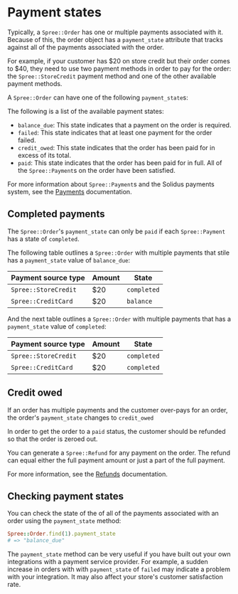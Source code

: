 # Payment states

<!-- TODO:
  This article is a stub. It may need to be merged with another orders article
  in the future.
-->

Typically, a `Spree::Order` has one or multiple payments associated with it.
Because of this, the order object has a `payment_state` attribute that tracks
against all of the payments associated with the order.

For example, if your customer has $20 on store credit but their order comes to
$40, they need to use two payment methods in order to pay for the order: the
`Spree::StoreCredit` payment method and one of the other available payment
methods.

A `Spree::Order` can have one of the following `payment_state`s:

The following is a list of the available payment states:

- `balance_due`: This state indicates that a payment on the order is required.
- `failed`: This state indicates that at least one payment for the order failed.
- `credit_owed`: This state indicates that the order has been paid for in excess
  of its total.
- `paid`: This state indicates that the order has been paid for in full. All of
  the `Spree::Payment`s on the order have been satisfied.

For more information about `Spree::Payment`s and the Solidus payments system,
see the [Payments][payments] documentation.

[payments]: ../payments/overview.md
[payment-sources]: ../payments/payment-sources.md

## Completed payments

The `Spree::Order`'s `payment_state` can only be `paid` if each `Spree::Payment`
has a state of `completed`.

The following table outlines a `Spree::Order` with multiple payments that stile
has a `payment_state` value of `balance_due`:

| Payment source type  | Amount | State         |
|----------------------|--------|---------------|
| `Spree::StoreCredit` | $20    | `completed`   |
| `Spree::CreditCard`  | $20    | `balance`     |

And the next table outlines a `Spree::Order` with multiple payments that has a
`payment_state` value of `completed`:

| Payment source type  | Amount | State         |
|----------------------|--------|---------------|
| `Spree::StoreCredit` | $20    | `completed`   |
| `Spree::CreditCard`  | $20    | `completed`   |

## Credit owed

If an order has multiple payments and the customer over-pays for an order, the
order's `payment_state` changes to `credit_owed`

In order to get the order to a `paid` status, the customer should be refunded so
that the order is zeroed out.

You can generate a `Spree::Refund` for any payment on the order. The refund can
equal either the full payment amount or just a part of the full payment.

For more information, see the [Refunds][refunds] documentation.

[refunds]: ../payments/refunds.md

## Checking payment states

You can check the state of the of all of the payments associated with an order
using the `payment_state` method:

```ruby
Spree::Order.find(1).payment_state
# => "balance_due"
```

The `payment_state` method can be very useful if you have built out your own
integrations with a payment service provider. For example, a sudden increase in
orders with with `payment_state` of `failed` may indicate a problem with your
integration. It may also affect your store's customer satisfaction rate.

<!-- TODO:
  Link to documentation about logging once it has been merged. payment_state
  would be a useful thing to log.
-->

<!-- TODO:
  Link to payment service providers article in this article once it is merged.
-->

[payment-service-providers]: ../payments/payment-service-providers.html
